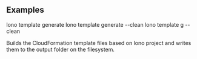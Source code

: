 ## Examples

  lono template generate
  lono template generate --clean
  lono template g --clean

Builds the CloudFormation template files based on lono project and writes them to the output folder on the filesystem.
